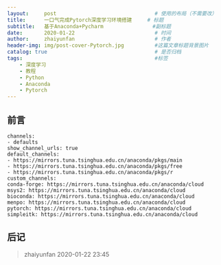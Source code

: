 ```yaml
---
layout:     post                                # 使用的布局（不需要改）
title:      一口气完成Pytorch深度学习环境搭建     # 标题 
subtitle:   基于Anaconda+Pycharm                #副标题
date:       2020-01-22                          # 时间
author:     zhaiyunfan                          # 作者
header-img: img/post-cover-Pytorch.jpg          #这篇文章标题背景图片
catalog: true                                   # 是否归档
tags:                                           #标签
    - 深度学习
    - 教程
    - Python
    - Anaconda
    - Pytorch
---
```

## 前言

    channels:
    - defaults
    show_channel_urls: true
    default_channels:
    - https://mirrors.tuna.tsinghua.edu.cn/anaconda/pkgs/main
    - https://mirrors.tuna.tsinghua.edu.cn/anaconda/pkgs/free
    - https://mirrors.tuna.tsinghua.edu.cn/anaconda/pkgs/r
    custom_channels:
    conda-forge: https://mirrors.tuna.tsinghua.edu.cn/anaconda/cloud
    msys2: https://mirrors.tuna.tsinghua.edu.cn/anaconda/cloud
    bioconda: https://mirrors.tuna.tsinghua.edu.cn/anaconda/cloud
    menpo: https://mirrors.tuna.tsinghua.edu.cn/anaconda/cloud
    pytorch: https://mirrors.tuna.tsinghua.edu.cn/anaconda/cloud
    simpleitk: https://mirrors.tuna.tsinghua.edu.cn/anaconda/cloud

## 后记

>zhaiyunfan 2020-01-22 23:45
